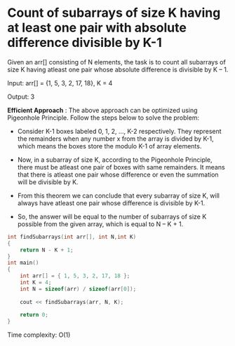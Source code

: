 # Count of subarrays of size K having at least one pair with absolute difference divisible by K-1

Given an arr[] consisting of N elements, the task is to count all subarrays of size K having atleast one pair whose absolute difference is divisible by K – 1.

Input: arr[] = {1, 5, 3, 2, 17, 18}, K = 4

Output: 3

**Efficient Approach** : The above approach can be optimized using Pigeonhole Principle. Follow the steps below to solve the problem:

- Consider K-1 boxes labeled 0, 1, 2, …, K-2 respectively. They represent the remainders when any number x from the array is divided by K-1, which means the boxes store the modulo K-1 of array elements.

- Now, in a subarray of size K, according to the Pigeonhole Principle, there must be atleast one pair of boxes with same remainders. It means that there is atleast one pair whose difference or even the summation will be divisible by K.

- From this theorem we can conclude that every subarray of size K, will always have atleast one pair whose difference is divisible by K-1.

- So, the answer will be equal to the number of subarrays of size K possible from the given array, which is equal to N – K + 1.

```cpp
int findSubarrays(int arr[], int N,int K) 
{ 
    return N - K + 1; 
} 
int main() 
{ 
    int arr[] = { 1, 5, 3, 2, 17, 18 }; 
    int K = 4; 
    int N = sizeof(arr) / sizeof(arr[0]); 
  
    cout << findSubarrays(arr, N, K); 
  
    return 0; 
} 
```
Time complexity: O(1)
